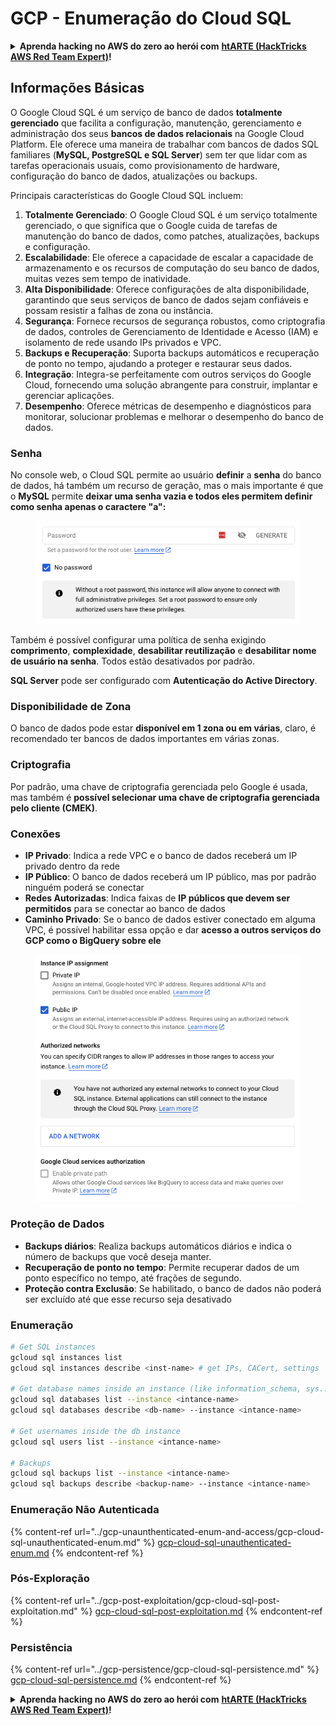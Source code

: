 # GCP - Enumeração do Cloud SQL

<details>

<summary><strong>Aprenda hacking no AWS do zero ao herói com</strong> <a href="https://training.hacktricks.xyz/courses/arte"><strong>htARTE (HackTricks AWS Red Team Expert)</strong></a><strong>!</strong></summary>

Outras formas de apoiar o HackTricks:

* Se você quer ver sua **empresa anunciada no HackTricks** ou **baixar o HackTricks em PDF**, confira os [**PLANOS DE ASSINATURA**](https://github.com/sponsors/carlospolop)!
* Adquira o [**material oficial PEASS & HackTricks**](https://peass.creator-spring.com)
* Descubra [**A Família PEASS**](https://opensea.io/collection/the-peass-family), nossa coleção de [**NFTs**](https://opensea.io/collection/the-peass-family) exclusivos
* **Junte-se ao grupo** 💬 [**Discord**](https://discord.gg/hRep4RUj7f) ou ao grupo [**telegram**](https://t.me/peass) ou **siga-me** no **Twitter** 🐦 [**@carlospolopm**](https://twitter.com/carlospolopm)**.**
* **Compartilhe suas técnicas de hacking enviando PRs para o** [**HackTricks**](https://github.com/carlospolop/hacktricks) e [**HackTricks Cloud**](https://github.com/carlospolop/hacktricks-cloud)
*
*
* repositórios no github.

</details>

## Informações Básicas

O Google Cloud SQL é um serviço de banco de dados **totalmente gerenciado** que facilita a configuração, manutenção, gerenciamento e administração dos seus **bancos de dados relacionais** na Google Cloud Platform. Ele oferece uma maneira de trabalhar com bancos de dados SQL familiares (**MySQL, PostgreSQL e SQL Server**) sem ter que lidar com as tarefas operacionais usuais, como provisionamento de hardware, configuração do banco de dados, atualizações ou backups.

Principais características do Google Cloud SQL incluem:

1. **Totalmente Gerenciado**: O Google Cloud SQL é um serviço totalmente gerenciado, o que significa que o Google cuida de tarefas de manutenção do banco de dados, como patches, atualizações, backups e configuração.
2. **Escalabilidade**: Ele oferece a capacidade de escalar a capacidade de armazenamento e os recursos de computação do seu banco de dados, muitas vezes sem tempo de inatividade.
3. **Alta Disponibilidade**: Oferece configurações de alta disponibilidade, garantindo que seus serviços de banco de dados sejam confiáveis e possam resistir a falhas de zona ou instância.
4. **Segurança**: Fornece recursos de segurança robustos, como criptografia de dados, controles de Gerenciamento de Identidade e Acesso (IAM) e isolamento de rede usando IPs privados e VPC.
5. **Backups e Recuperação**: Suporta backups automáticos e recuperação de ponto no tempo, ajudando a proteger e restaurar seus dados.
6. **Integração**: Integra-se perfeitamente com outros serviços do Google Cloud, fornecendo uma solução abrangente para construir, implantar e gerenciar aplicações.
7. **Desempenho**: Oferece métricas de desempenho e diagnósticos para monitorar, solucionar problemas e melhorar o desempenho do banco de dados.

### Senha

No console web, o Cloud SQL permite ao usuário **definir** a **senha** do banco de dados, há também um recurso de geração, mas o mais importante é que o **MySQL** permite **deixar uma senha vazia e todos eles permitem definir como senha apenas o caractere "a":**

<figure><img src="../../../.gitbook/assets/image (1) (1) (1) (1) (1) (1).png" alt=""><figcaption></figcaption></figure>

Também é possível configurar uma política de senha exigindo **comprimento**, **complexidade**, **desabilitar reutilização** e **desabilitar nome de usuário na senha**. Todos estão desativados por padrão.

**SQL Server** pode ser configurado com **Autenticação do Active Directory**.

### Disponibilidade de Zona

O banco de dados pode estar **disponível em 1 zona ou em várias**, claro, é recomendado ter bancos de dados importantes em várias zonas.

### Criptografia

Por padrão, uma chave de criptografia gerenciada pelo Google é usada, mas também é **possível selecionar uma chave de criptografia gerenciada pelo cliente (CMEK)**.

### Conexões

* **IP Privado**: Indica a rede VPC e o banco de dados receberá um IP privado dentro da rede
* **IP Público**: O banco de dados receberá um IP público, mas por padrão ninguém poderá se conectar
* **Redes Autorizadas**: Indica faixas de **IP públicos que devem ser permitidos** para se conectar ao banco de dados
* **Caminho Privado**: Se o banco de dados estiver conectado em alguma VPC, é possível habilitar essa opção e dar **acesso a outros serviços do GCP como o BigQuery sobre ele**

<figure><img src="../../../.gitbook/assets/image (1) (1) (1) (1) (1) (1) (1).png" alt=""><figcaption></figcaption></figure>

### Proteção de Dados

* **Backups diários**: Realiza backups automáticos diários e indica o número de backups que você deseja manter.
* **Recuperação de ponto no tempo**: Permite recuperar dados de um ponto específico no tempo, até frações de segundo.
* **Proteção contra Exclusão**: Se habilitado, o banco de dados não poderá ser excluído até que esse recurso seja desativado

### Enumeração
```bash
# Get SQL instances
gcloud sql instances list
gcloud sql instances describe <inst-name> # get IPs, CACert, settings

# Get database names inside an instance (like information_schema, sys...)
gcloud sql databases list --instance <intance-name>
gcloud sql databases describe <db-name> --instance <intance-name>

# Get usernames inside the db instance
gcloud sql users list --instance <intance-name>

# Backups
gcloud sql backups list --instance <intance-name>
gcloud sql backups describe <backup-name> --instance <intance-name>
```
### Enumeração Não Autenticada

{% content-ref url="../gcp-unaunthenticated-enum-and-access/gcp-cloud-sql-unauthenticated-enum.md" %}
[gcp-cloud-sql-unauthenticated-enum.md](../gcp-unaunthenticated-enum-and-access/gcp-cloud-sql-unauthenticated-enum.md)
{% endcontent-ref %}

### Pós-Exploração

{% content-ref url="../gcp-post-exploitation/gcp-cloud-sql-post-exploitation.md" %}
[gcp-cloud-sql-post-exploitation.md](../gcp-post-exploitation/gcp-cloud-sql-post-exploitation.md)
{% endcontent-ref %}

### Persistência

{% content-ref url="../gcp-persistence/gcp-cloud-sql-persistence.md" %}
[gcp-cloud-sql-persistence.md](../gcp-persistence/gcp-cloud-sql-persistence.md)
{% endcontent-ref %}

<details>

<summary><strong>Aprenda hacking no AWS do zero ao herói com</strong> <a href="https://training.hacktricks.xyz/courses/arte"><strong>htARTE (HackTricks AWS Red Team Expert)</strong></a><strong>!</strong></summary>

Outras formas de apoiar o HackTricks:

* Se você quer ver sua **empresa anunciada no HackTricks** ou **baixar o HackTricks em PDF**, confira os [**PLANOS DE ASSINATURA**](https://github.com/sponsors/carlospolop)!
* Adquira o [**material oficial PEASS & HackTricks**](https://peass.creator-spring.com)
* Descubra [**A Família PEASS**](https://opensea.io/collection/the-peass-family), nossa coleção de [**NFTs**](https://opensea.io/collection/the-peass-family) exclusivos
* **Junte-se ao grupo** 💬 [**Discord**](https://discord.gg/hRep4RUj7f) ou ao grupo [**telegram**](https://t.me/peass) ou **siga-me** no **Twitter** 🐦 [**@carlospolopm**](https://twitter.com/carlospolopm)**.**
* **Compartilhe suas técnicas de hacking enviando PRs para os repositórios do GitHub** [**HackTricks**](https://github.com/carlospolop/hacktricks) e [**HackTricks Cloud**](https://github.com/carlospolop/hacktricks-cloud).

</details>
